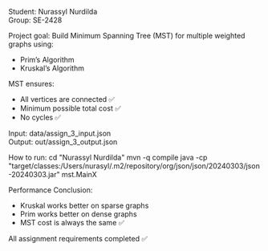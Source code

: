 

Student: Nurassyl Nurdilda  
Group: SE-2428  

Project goal: Build Minimum Spanning Tree (MST) for multiple weighted graphs using:
- Prim’s Algorithm
- Kruskal’s Algorithm

MST ensures:
- All vertices are connected ✅
- Minimum possible total cost ✅
- No cycles ✅

Input: data/assign_3_input.json  
Output: out/assign_3_output.json  

How to run:
cd "Nurassyl Nurdilda"
mvn -q compile
java -cp "target/classes:/Users/nurasyl/.m2/repository/org/json/json/20240303/json-20240303.jar" mst.MainX

Performance Conclusion:
- Kruskal works better on sparse graphs
- Prim works better on dense graphs
- MST cost is always the same ✅

All assignment requirements completed ✅

